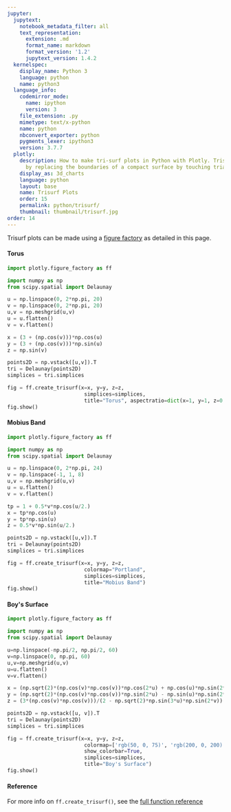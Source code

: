 ```yaml
---
jupyter:
  jupytext:
    notebook_metadata_filter: all
    text_representation:
      extension: .md
      format_name: markdown
      format_version: '1.2'
      jupytext_version: 1.4.2
  kernelspec:
    display_name: Python 3
    language: python
    name: python3
  language_info:
    codemirror_mode:
      name: ipython
      version: 3
    file_extension: .py
    mimetype: text/x-python
    name: python
    nbconvert_exporter: python
    pygments_lexer: ipython3
    version: 3.7.7
  plotly:
    description: How to make tri-surf plots in Python with Plotly. Trisurfs are formed
      by replacing the boundaries of a compact surface by touching triangles.
    display_as: 3d_charts
    language: python
    layout: base
    name: Trisurf Plots
    order: 15
    permalink: python/trisurf/
    thumbnail: thumbnail/trisurf.jpg
order: 14
---
```


Trisurf plots can be made using a [figure factory](/python/figure-factories/) as detailed in this page.

#### Torus

```python
import plotly.figure_factory as ff

import numpy as np
from scipy.spatial import Delaunay

u = np.linspace(0, 2*np.pi, 20)
v = np.linspace(0, 2*np.pi, 20)
u,v = np.meshgrid(u,v)
u = u.flatten()
v = v.flatten()

x = (3 + (np.cos(v)))*np.cos(u)
y = (3 + (np.cos(v)))*np.sin(u)
z = np.sin(v)

points2D = np.vstack([u,v]).T
tri = Delaunay(points2D)
simplices = tri.simplices

fig = ff.create_trisurf(x=x, y=y, z=z,
                         simplices=simplices,
                         title="Torus", aspectratio=dict(x=1, y=1, z=0.3))
fig.show()
```

#### Mobius Band


```python
import plotly.figure_factory as ff

import numpy as np
from scipy.spatial import Delaunay

u = np.linspace(0, 2*np.pi, 24)
v = np.linspace(-1, 1, 8)
u,v = np.meshgrid(u,v)
u = u.flatten()
v = v.flatten()

tp = 1 + 0.5*v*np.cos(u/2.)
x = tp*np.cos(u)
y = tp*np.sin(u)
z = 0.5*v*np.sin(u/2.)

points2D = np.vstack([u,v]).T
tri = Delaunay(points2D)
simplices = tri.simplices

fig = ff.create_trisurf(x=x, y=y, z=z,
                         colormap="Portland",
                         simplices=simplices,
                         title="Mobius Band")
fig.show()
```


#### Boy's Surface


```python
import plotly.figure_factory as ff

import numpy as np
from scipy.spatial import Delaunay

u=np.linspace(-np.pi/2, np.pi/2, 60)
v=np.linspace(0, np.pi, 60)
u,v=np.meshgrid(u,v)
u=u.flatten()
v=v.flatten()

x = (np.sqrt(2)*(np.cos(v)*np.cos(v))*np.cos(2*u) + np.cos(u)*np.sin(2*v))/(2 - np.sqrt(2)*np.sin(3*u)*np.sin(2*v))
y = (np.sqrt(2)*(np.cos(v)*np.cos(v))*np.sin(2*u) - np.sin(u)*np.sin(2*v))/(2 - np.sqrt(2)*np.sin(3*u)*np.sin(2*v))
z = (3*(np.cos(v)*np.cos(v)))/(2 - np.sqrt(2)*np.sin(3*u)*np.sin(2*v))

points2D = np.vstack([u, v]).T
tri = Delaunay(points2D)
simplices = tri.simplices

fig = ff.create_trisurf(x=x, y=y, z=z,
                         colormap=['rgb(50, 0, 75)', 'rgb(200, 0, 200)', '#c8dcc8'],
                         show_colorbar=True,
                         simplices=simplices,
                         title="Boy's Surface")
fig.show()
```

#### Reference

For more info on `ff.create_trisurf()`, see the [full function reference](https://plotly.com/python-api-reference/generated/plotly.figure_factory.create_trisurf.html)